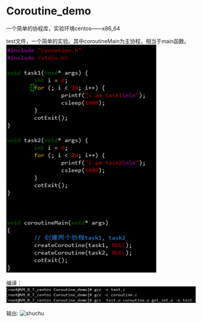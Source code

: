# Coroutine_demo

一个简单的协程库，实验环境centos——x86_64

test文件，一个简单的实验。其中coroutineMain为主协程，相当于main函数。
![test](https://github.com/WnFg/Coroutine_demo/blob/master/img/test.png)

编译：
![bianyi](https://github.com/WnFg/Coroutine_demo/blob/master/img/bianyi.png)

输出:
![shuchu]((https://github.com/WnFg/Coroutine_demo/blob/master/img/shuchu.png))

